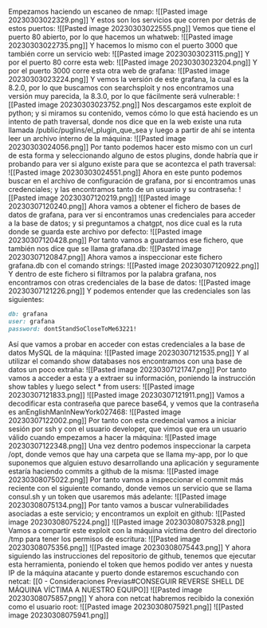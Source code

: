 Empezamos haciendo un escaneo de nmap:
![[Pasted image 20230303022329.png]]
Y estos son los servicios que corren por detrás de estos puertos:
![[Pasted image 20230303022555.png]]
Vemos que tiene el puerto 80 abierto, por lo que hacemos un whatweb:
![[Pasted image 20230303022735.png]]
Y hacemos lo mismo con el puerto 3000 que también corre un servicio web:
![[Pasted image 20230303023115.png]]
Y por el puerto 80 corre esta web:
![[Pasted image 20230303023204.png]]
Y por el puerto 3000 corre esta otra web de grafana:
![[Pasted image 20230303023224.png]]
Y vemos la versión de este grafana, la cual es la 8.2.0, por lo que buscamos con searchsploit y nos encontramos una versión muy parecida, la 8.3.0, por lo que fácilmente será vulnerable:
![[Pasted image 20230303023752.png]]
Nos descargamos este exploit de python; y si miramos su contenido, vemos cómo lo que está haciendo es un intento de path traversal, donde nos dice que en la web existe una ruta llamada /public/puglins/el_plugin_que_sea y luego a partir de ahí se intenta leer un archivo interno de la máquina:
![[Pasted image 20230303024056.png]]
Por tanto podemos hacer esto mismo con un curl de esta forma y seleccionando alguno de estos plugins, donde habría que ir probando para ver si alguno existe para que se acontezca el path traversal:
![[Pasted image 20230303024551.png]]
Ahora en este punto podemos buscar en el archivo de configuración de grafana, por si encontramos unas credenciales; y las encontramos tanto de un usuario y su contraseña:
![[Pasted image 20230307120219.png]]
![[Pasted image 20230307120240.png]]
Ahora vamos a obtener el fichero de bases de datos de grafana, para ver si encontramos unas credenciales para acceder a la base de datos; y si preguntamos a chatgpt, nos dice cual es la ruta donde se guarda este archivo por defecto:
![[Pasted image 20230307120428.png]]
Por tanto vamos a guardarnos ese fichero, que también nos dice que se llama grafana.db:
![[Pasted image 20230307120847.png]]
Ahora vamos a inspeccionar este fichero grafana.db con el comando strings:
![[Pasted image 20230307120922.png]]
Y dentro de este fichero si filtramos por la palabra grafana, nos encontramos con otras credenciales de la base de datos:
![[Pasted image 20230307121226.png]]
Y podemos entender que las credenciales son las siguientes:
```ruby
db: grafana
user: grafana
password: dontStandSoCloseToMe63221!
```
Así que vamos a probar en acceder con estas credenciales a la base de datos MySQL de la máquina:
![[Pasted image 20230307121535.png]]
Y al utilizar el comando show databases nos encontramos con una base de datos un poco extraña:
![[Pasted image 20230307121747.png]]
Por tanto vamos a acceder a esta y a extraer su información, poniendo la instrucción show tables y luego select * from users:
![[Pasted image 20230307121833.png]]
![[Pasted image 20230307121911.png]]
Vamos a decodificar esta contraseña que parece base64, y vemos que la contraseña es anEnglishManInNewYork027468:
![[Pasted image 20230307122002.png]]
Por tanto con esta credencial vamos a iniciar sesión por ssh y con el usuario developer, que vimos que era un usuario válido cuando empezamos a hacer la máquina:
![[Pasted image 20230307122348.png]]
Una vez dentro podemos inspeccionar la carpeta /opt, donde vemos que hay una carpeta que se llama my-app, por lo que suponemos que alguien estuvo desarrollando una aplicación y seguramente estaría haciendo commits a github de la misma:
![[Pasted image 20230308075022.png]]
Por tanto vamos a inspeccionar el commit más reciente con el siguiente comando, donde vemos un servicio que se llama consul.sh y un token que usaremos más adelante:
![[Pasted image 20230308075134.png]]
Por tanto vamos a buscar vulnerabilidades asociadas a este servicio; y encontramos un exploit en github:
![[Pasted image 20230308075224.png]]
![[Pasted image 20230308075328.png]]
Vamos a compartir este exploit con la máquina víctima dentro del directorio /tmp para tener los permisos de escritura:
![[Pasted image 20230308075356.png]]
![[Pasted image 20230308075443.png]]
Y ahora siguiendo las instrucciones del repositorio de github, tenemos que ejecutar esta herramienta, poniendo el token que hemos podido ver antes y nuesta IP de la máquina atacante y puerto donde estaremos escuchando con netcat: [[0 - Consideraciones Previas#CONSEGUIR REVERSE SHELL DE MÁQUINA VÍCTIMA A NUESTRO EQUIPO]]
![[Pasted image 20230308075857.png]]
Y ahora con netcat habremos recibido la conexión como el usuario root:
![[Pasted image 20230308075921.png]]
![[Pasted image 20230308075941.png]]


